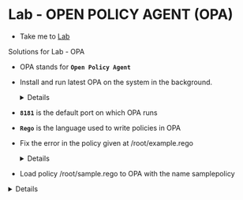 # Lab - OPEN POLICY AGENT (OPA)

  - Take me to [Lab](https://kodekloud.com/topic/labs-opa/)

Solutions for Lab - OPA

- OPA stands for **`Open Policy Agent`**

- Install and run latest OPA on the system in the background.

  <details>
  ```
  Update VERSION below with the latest version available in the release page
  $ export VERSION=v0.27.1
  $ curl -L -o opa https://github.com/open-policy-agent/opa/releases/download/${VERSION}/opa_linux_amd64
  $ chmod 755 ./opa
  $ ./opa run -s &
  ```
  </details>

- **`8181`** is the default port on which OPA runs

- **`Rego`** is the language used to write policies in OPA

- Fix the error in the policy given at /root/example.rego

  <details>
  ```
  $ vi /root/example.rego
  Set "default allow = false"
  Run the below command to test policy
  $ ./opa test example.rego

  ```
  </details>

 - Load policy /root/sample.rego to OPA with the name samplepolicy

  <details>
  ```
  Run Below command to import sample.rego in OPA
  $ curl -X PUT --data-binary @sample.rego http://localhost:8181/v1/policies/samplepolicy
  ```
  </details>

